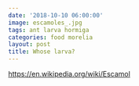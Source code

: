 ```yaml
---
date: '2018-10-10 06:00:00'
image: escamoles_.jpg
tags: ant larva hormiga
categories: food morelia
layout: post
title: Whose larva?
---
```


https://en.wikipedia.org/wiki/Escamol